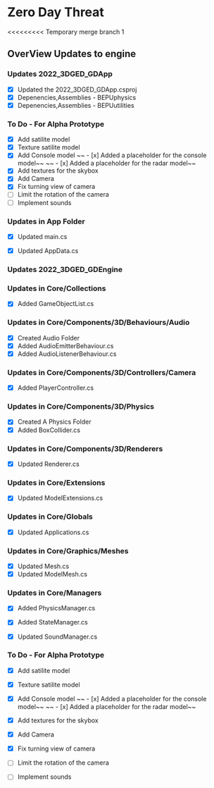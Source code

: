 # Zero Day Threat

<<<<<<<<< Temporary merge branch 1
## OverView Updates to engine ##

### Updates 2022_3DGED_GDApp
- [x] Updated the 2022_3DGED_GDApp.csproj 
- [x] Depenencies,Assemblies - BEPUphysics
- [x] Depenencies,Assemblies - BEPUutilities

### To Do - For Alpha Prototype
- [x] Add satilite model
- [x] Texture satilite model
- [x] Add Console model
~~ - [x] Added a placeholder for the console model~~
~~ - [x] Added a placeholder for the radar model~~
- [x] Add textures for the skybox
- [x] Add Camera
- [x] Fix turning view of camera
- [ ] Limit the rotation of the camera
- [ ] Implement sounds
### Updates in App Folder
- [x] Updated main.cs
- [x] Updated AppData.cs



### Updates 2022_3DGED_GDEngine
### Updates in Core/Collections
- [x] Added GameObjectList.cs

### Updates in Core/Components/3D/Behaviours/Audio
- [x] Created Audio Folder
- [x] Added AudioEmitterBehaviour.cs
- [x] Added AudioListenerBehaviour.cs

### Updates in Core/Components/3D/Controllers/Camera
- [x] Added PlayerController.cs

### Updates in Core/Components/3D/Physics
- [x] Created A Physics Folder
- [x] Added BoxCollider.cs

### Updates in Core/Components/3D/Renderers
- [x] Updated Renderer.cs

### Updates in Core/Extensions
- [x] Updated ModelExtensions.cs

### Updates in Core/Globals
- [x] Updated Applications.cs

### Updates in Core/Graphics/Meshes
- [x] Updated Mesh.cs
- [x] Updated ModelMesh.cs

### Updates in Core/Managers
- [x] Added PhysicsManager.cs
- [x] Added StateManager.cs
- [x] Updated SoundManager.cs





### To Do - For Alpha Prototype
- [x] Add satilite model
- [x] Texture satilite model
- [x] Add Console model
~~ - [x] Added a placeholder for the console model~~
~~ - [x] Added a placeholder for the radar model~~
- [x] Add textures for the skybox
- [x] Add Camera
- [x] Fix turning view of camera
- [ ] Limit the rotation of the camera
- [ ] Implement sounds






 
